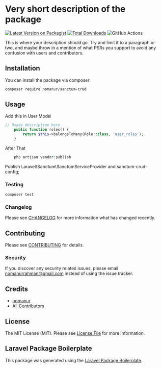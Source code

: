 # Very short description of the package

[![Latest Version on Packagist](https://img.shields.io/packagist/v/nomanur/sanctum-crud.svg?style=flat-square)](https://packagist.org/packages/nomanur/sanctum-crud)
[![Total Downloads](https://img.shields.io/packagist/dt/nomanur/sanctum-crud.svg?style=flat-square)](https://packagist.org/packages/nomanur/sanctum-crud)
![GitHub Actions](https://github.com/nomanur/sanctum-crud/actions/workflows/main.yml/badge.svg)

This is where your description should go. Try and limit it to a paragraph or two, and maybe throw in a mention of what PSRs you support to avoid any confusion with users and contributors.

## Installation

You can install the package via composer:

```bash
composer require nomanur/sanctum-crud
```

## Usage

Add this in User Model
```php
// Usage description here
    public function roles() {
        return $this->belongsToMany(Role::class, 'user_roles');
    }
```
After That
```php
    php artisan vendor:publish
```
Publish Laravel\Sanctum\SanctumServiceProvider and sanctum-crud-config;

### Testing

```bash
composer test
```

### Changelog

Please see [CHANGELOG](CHANGELOG.md) for more information what has changed recently.

## Contributing

Please see [CONTRIBUTING](CONTRIBUTING.md) for details.

### Security

If you discover any security related issues, please email nomanurrahman@gmail.com instead of using the issue tracker.

## Credits

-   [nomanur](https://github.com/nomanur)
-   [All Contributors](../../contributors)

## License

The MIT License (MIT). Please see [License File](LICENSE.md) for more information.

## Laravel Package Boilerplate

This package was generated using the [Laravel Package Boilerplate](https://laravelpackageboilerplate.com).

